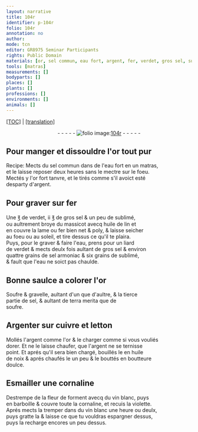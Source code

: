 ```yaml
---
layout: narrative
title: 104r
identifier: p-104r
folio: 104r
annotation: no
author:
mode: tcn
editor: GR8975 Seminar Participants
rights: Public Domain
materials: [or, sel commun, eau fort, argent, fer, verdet, gros sel, sublimé, massicot, huile de lin, sel armoniac, eau, Soufre, gravelle, sel, terra merita, soufre, Argenter, cuivre, letton, huile de noix, boutteure, Esmailler, cornaline, fleur de forment, vin blanc, violette]
tools: [matras]
measurements: []
bodyparts: []
places: []
plants: []
professions: []
environments: []
animals: []
---
```


<p><a href="{{ site.baseurl }}/normalized/">[TOC]</a> | <a href="{{ site.baseurl }}/texts/p-104r_tl/" target="_blank">[translation]</a></p><div class="folio" align="center">- - - - - <a href="http://gallica.bnf.fr/ark:/12148/btv1b10500001g/f213.image" target="_blank"><img src="https://cu-mkp.github.io/2017-workshop-edition/assets/photo-icon.png" alt="folio image: " style="display:inline-block; margin-bottom:-3px;"/>104r</a> - - - - - </div>  
  

## Pour manger et dissouldre l'<span class="m">or</span> tout pur

 
R<span class="exp">ecipe</span>: Mects du <span class="m">sel commun</span> dans de l'<span class="m">eau fort</span> en un <span class="tl">matras</span>,<br/> et le laisse reposer deux heures sans le mectre sur le foeu.<br/> Mectés y l'<span class="m">or</span> fort tanvre, et le tirés co<span class="exp">mm</span>e s'il avoict esté<br/> desparty d'<span class="m">argent</span>.
 
 
  

## Pour graver sur <span class="m">fer</span>

 
Une ℥ de <span class="m">verdet</span>, ii ℥ de <span class="m">gros sel</span> & un peu de <span class="m">sublimé</span>,<br/> ou aultrement broye du <span class="m">massicot</span> avecq <span class="m">huile de lin</span> et<br/> en couvre la lame ou <span class="m">fer</span> bien net & poly, & laisse seicher<br/> au foeu ou au soleil, et tire dessus ce qu'il te plaira.<br/> Puys, pour le graver & faire l'eau, prens pour un liard<br/> de <span class="m">verdet</span> & mects deulx fois aultant de <span class="m">gros sel</span> & environ<br/> quattre grains de <span class="m">sel armoniac</span> & six grains de <span class="m">sublimé</span>,<br/> & fault que l'<span class="m">eau</span> ne soict pas chaulde.
 
 
  

## Bonne saulce a colorer l'<span class="m">or</span>

 
<span class="m">Soufre</span> & <span class="m">gravelle</span>, aultant d'un que d'aultre, & la tierce<br/> partie de <span class="m">sel</span>, & aultant de <span class="m">terra merita</span> que de<br/> <span class="m">soufre</span>.
 
 
  

## <span class="m">Argenter</span> sur <span class="m">cuivre</span> et <span class="m">letton</span>

 
Mollés l'<span class="m">argent</span> co<span class="exp">mm</span>e l'<span class="m">or</span> & le charger co<span class="exp">mm</span>e si vous vouliés<br/> dorer. Et ne le laisse chaufe<span class="x">r</span>, que l'<span class="m">argent</span> ne se ternisse<br/> point. Et aprés qu'il sera bien chargé, bouillés le en <span class="m">huile<br/> de noix</span> & aprés chaufés le un peu & le bouttés en <span class="m">boutteure</span><br/> doulce.
 
 
  

## <span class="m">Esmailler</span> une <span class="m">cornaline</span>

 
Destrempe de la <span class="m">fleur de forment</span> avecq du <span class="m">vin blanc</span>, puys<br/> en barboille & couvre toute la <span class="m">cornaline</span>, et recuis la <span class="m">violette</span>.<br/> Aprés mects la tremper dans du <span class="m">vin blanc</span> une heure ou deulx,<br/> puys gratte la & laisse ce que tu vouldras espargner dessus,<br/> puys la recharge encores un peu dessus.
 
